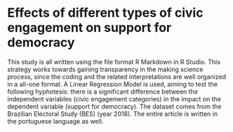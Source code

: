 # Effects of different types of civic engagement on support for democracy
This study is all written using the file format R Markdown in R Studio. This strategy works towards gaining transparency in the making science process, since the coding and the related interpretations are well organized in a all-one format. A Linear Regression Model is used, aiming to test the following hyphotesis: there is a significant difference between the independent variables (civic engagement categories) in the impact on the dependent variable (support for democracy). The dataset comes from the Brazilian Electoral Study (BES) (year 2018). The entire article is written in the portuguese language as well. 


